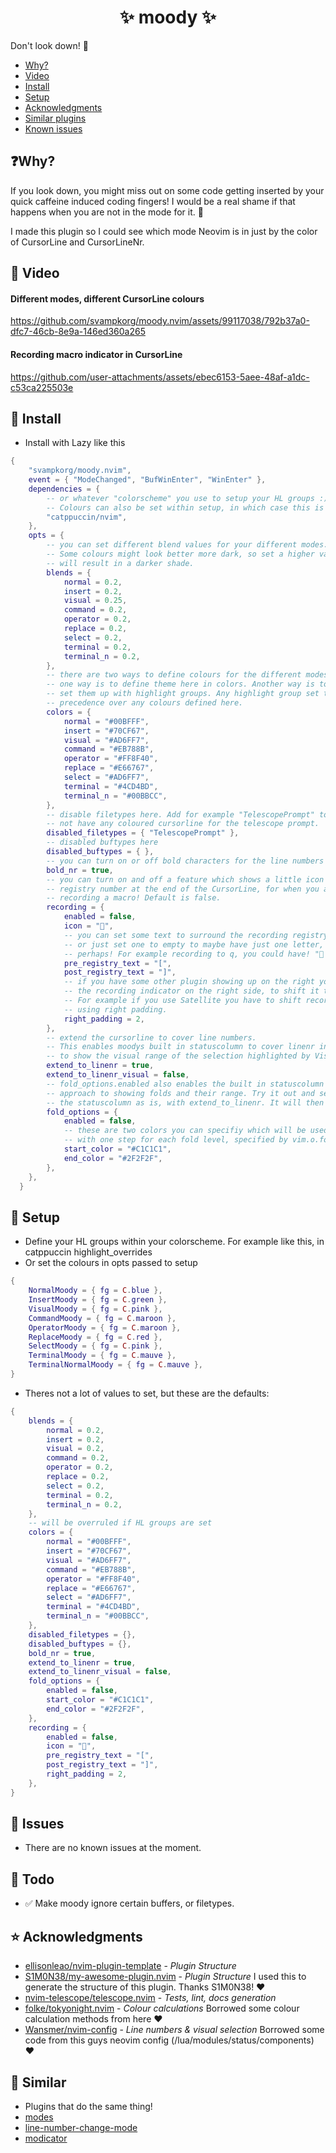 <h1 align="center">✨ moody ✨</h1>

Don't look down! 🚠

- [Why?](#-Why?)
- [Video](#-Video)
- [Install](#-Install)
- [Setup](#-Setup)
- [Acknowledgments](#-Acknowledgments)
- [Similar plugins](#-Similar)
- [Known issues](#-Issues)

## ❓Why?

If you look down, you might miss out on some code getting inserted by your quick caffeine induced coding fingers!
I would be a real shame if that happens when you are not in the mode for it. 🤦

I made this plugin so I could see which mode Neovim is in just by the color of CursorLine and CursorLineNr.

## 🎥 Video

#### Different modes, different CursorLine colours
<https://github.com/svampkorg/moody.nvim/assets/99117038/792b37a0-dfc7-46cb-8e9a-146ed360a265>

#### Recording macro indicator in CursorLine
<https://github.com/user-attachments/assets/ebec6153-5aee-48af-a1dc-c53ca225503e>


## 💾 Install

- Install with Lazy like this
```lua
{
    "svampkorg/moody.nvim",
    event = { "ModeChanged", "BufWinEnter", "WinEnter" },
    dependencies = {
        -- or whatever "colorscheme" you use to setup your HL groups :)
        -- Colours can also be set within setup, in which case this is redundant.
        "catppuccin/nvim",
    },
    opts = {
        -- you can set different blend values for your different modes.
        -- Some colours might look better more dark, so set a higher value
        -- will result in a darker shade.
        blends = {
            normal = 0.2,
            insert = 0.2,
            visual = 0.25,
            command = 0.2,
            operator = 0.2,
            replace = 0.2,
            select = 0.2,
            terminal = 0.2,
            terminal_n = 0.2,
        },
        -- there are two ways to define colours for the different modes.
        -- one way is to define theme here in colors. Another way is to
        -- set them up with highlight groups. Any highlight group set takes
        -- precedence over any colours defined here.
        colors = {
            normal = "#00BFFF",
            insert = "#70CF67",
            visual = "#AD6FF7",
            command = "#EB788B",
            operator = "#FF8F40",
            replace = "#E66767",
            select = "#AD6FF7",
            terminal = "#4CD4BD",
            terminal_n = "#00BBCC",
        },
        -- disable filetypes here. Add for example "TelescopePrompt" to
        -- not have any coloured cursorline for the telescope prompt.
        disabled_filetypes = { "TelescopePrompt" },
        -- disabled buftypes here
        disabled_buftypes = { },
        -- you can turn on or off bold characters for the line numbers
        bold_nr = true,
        -- you can turn on and off a feature which shows a little icon and
        -- registry number at the end of the CursorLine, for when you are
        -- recording a macro! Default is false.
        recording = {
            enabled = false,
            icon = "󰑋",
            -- you can set some text to surround the recording registry char with
            -- or just set one to empty to maybe have just one letter, an arrow
            -- perhaps! For example recording to q, you could have! "󰑋    q" :D
            pre_registry_text = "[",
            post_registry_text = "]",
            -- if you have some other plugin showing up on the right you can pad
            -- the recording indicator on the right side, to shift it to the left.
            -- For example if you use Satellite you have to shift recording to the left.
            -- using right padding.
            right_padding = 2,
        },
        -- extend the cursorline to cover line numbers. 
        -- This enables moodys built in statuscolumn to cover linenr in visual selection
        -- to show the visual range of the selection highlighted by Visual hl group.
        extend_to_linenr = true,
        extend_to_linenr_visual = false,
        -- fold_options.enabled also enables the built in statuscolumn in moody. These folds takes a bit of a different
        -- approach to showing folds and their range. Try it out and see if you like it :) If not you can use
        -- the statuscolumn as is, with extend_to_linenr. It will then only show diagnostic signs and linenr.
        fold_options = {
            enabled = false,
            -- these are two colors you can specifiy which will be used to generate a gradient
            -- with one step for each fold level, specified by vim.o.foldnestmax
            start_color = "#C1C1C1",
            end_color = "#2F2F2F",
        },
    },
  }
```

## 💺 Setup

- Define your HL groups within your colorscheme. For example like this, in catppuccin highlight_overrides
- Or set the colours in opts passed to setup
```lua
{
    NormalMoody = { fg = C.blue },
    InsertMoody = { fg = C.green },
    VisualMoody = { fg = C.pink },
    CommandMoody = { fg = C.maroon },
    OperatorMoody = { fg = C.maroon },
    ReplaceMoody = { fg = C.red },
    SelectMoody = { fg = C.pink },
    TerminalMoody = { fg = C.mauve },
    TerminalNormalMoody = { fg = C.mauve },
}
```

- Theres not a lot of values to set, but these are the defaults:
```lua
{
    blends = {
        normal = 0.2,
        insert = 0.2,
        visual = 0.2,
        command = 0.2,
        operator = 0.2,
        replace = 0.2,
        select = 0.2,
        terminal = 0.2,
        terminal_n = 0.2,
    },
    -- will be overruled if HL groups are set
    colors = {
        normal = "#00BFFF",
        insert = "#70CF67",
        visual = "#AD6FF7",
        command = "#EB788B",
        operator = "#FF8F40",
        replace = "#E66767",
        select = "#AD6FF7",
        terminal = "#4CD4BD",
        terminal_n = "#00BBCC",
    },
    disabled_filetypes = {},
    disabled_buftypes = {},
    bold_nr = true,
    extend_to_linenr = true,
    extend_to_linenr_visual = false,
    fold_options = {
        enabled = false,
        start_color = "#C1C1C1",
        end_color = "#2F2F2F",
    },
    recording = {
        enabled = false,
        icon = "󰑋",
        pre_registry_text = "[",
        post_registry_text = "]",
        right_padding = 2,
    },
}
```

## 🤯 Issues

- There are no known issues at the moment.

## 🤔 Todo

- ✅ Make moody ignore certain buffers, or filetypes.

## ⭐ Acknowledgments

- [ellisonleao/nvim-plugin-template](https://github.com/ellisonleao/nvim-plugin-template) - *Plugin Structure*
- [S1M0N38/my-awesome-plugin.nvim](https://github.com/ellisonleao/nvim-plugin-template) - *Plugin Structure* I used this to generate the structure of this plugin. Thanks S1M0N38! ❤️
- [nvim-telescope/telescope.nvim](https://github.com/nvim-telescope/telescope.nvim) - *Tests, lint, docs generation*
- [folke/tokyonight.nvim](https://github.com/folke/tokyonight.nvim) - *Colour calculations* Borrowed some colour calculation methods from here ❤️
- [Wansmer/nvim-config](https://github.com/Wansmer/nvim-config) - *Line numbers & visual selection* Borrowed some code from this guys neovim config (/lua/modules/status/components) ❤️

## 🫶 Similar

- Plugins that do the same thing!
- [modes](https://github.com/mvllow/modes.nvim)
- [line-number-change-mode](https://github.com/sethen/line-number-change-mode.nvim)
- [modicator](https://github.com/mawkler/modicator.nvim)
